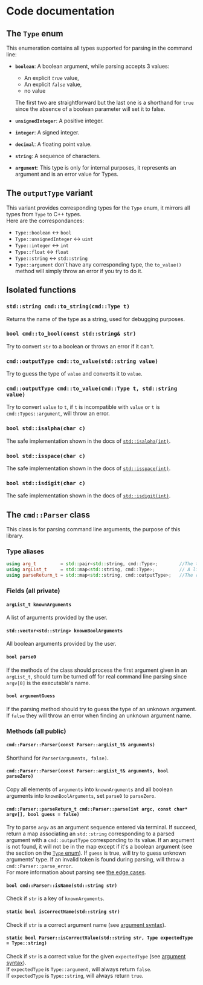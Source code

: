 # Code documentation

## The `Type` enum
This enumeration contains all types supported for parsing in the command line:
+ **`boolean`**: A boolean argument, while parsing accepts 3 values:
	- An explicit _`true`_ value,
	- An explicit _`false`_ value,
	- no value
  
	The first two are straightforward but the last one is a shorthand for `true` since the absence of a boolean parameter will set it to false.

+ **`unsignedInteger`**: A positive integer.
+ **`integer`**: A signed integer.
+ **`decimal`**: A floating point value.
+ **`string`**: A sequence of characters.

+ **`argument`**: This type is only for internal purposes, it represents an argument and is an error value for Types.

## The `outputType` variant
This variant provides corresponding types for the `Type` enum, it mirrors all types from `Type` to C++ types.  
Here are the correspondances:
+ `Type::boolean`		$\longleftrightarrow$	`bool`
+ `Type::unsignedInteger`	$\longleftrightarrow$	`uint`
+ `Type::integer`		$\longleftrightarrow$	`int`
+ `Type::float`			$\longleftrightarrow$	`float`
+ `Type::string`		$\longleftrightarrow$	`std::string`
+ `Type::argument` don't have any corresponding type, the `to_value()` method will simply throw an error if you try to do it.

## Isolated functions
### `std::string cmd::to_string(cmd::Type t)`
Returns the name of the type as a string, used for debugging purposes.

### `bool cmd::to_bool(const std::string& str)`
Try to convert `str` to a boolean or throws an error if it can't.

### `cmd::outputType cmd::to_value(std::string value)`
Try to guess the type of `value` and converts it to `value`.

### `cmd::outputType cmd::to_value(cmd::Type t, std::string value)`
Try to convert `value` to `t`, if `t` is incompatible with `value` or `t` is `cmd::Types::argument`, will throw an error.

### `bool std::isalpha(char c)`
The safe implementation shown in the docs of [`std::isalpha(int)`](https://en.cppreference.com/w/cpp/string/byte/isalpha).

### `bool std::isspace(char c)`
The safe implementation shown in the docs of [`std::isspace(int)`](https://en.cppreference.com/w/cpp/string/byte/isspace).

### `bool std::isdigit(char c)`
The safe implementation shown in the docs of [`std::isdigit(int)`](https://en.cppreference.com/w/cpp/string/byte/isdigit).


## The `cmd::Parser` class
This class is for parsing command line arguments, the purpose of this library.

### Type aliases
```C++
using arg_t			= std::pair<std::string, cmd::Type>;		//The type of an argument
using argList_t		= std::map<std::string, cmd::Type>;			// A list contaning multiple arguments
using parseReturn_t = std::map<std::string, cmd::outputType>;	//The return type of `parse()`
```


### Fields (all private)
#### `argList_t knownArguments`
A list of arguments provided by the user.

#### `std::vector<std::string> knownBoolArguments`
All boolean arguments provided by the user.

#### `bool parse0`
If the methods of the class should process the first argument given in an `argList_t`, should turn be turned off for real command line parsing since `argv[0]` is the executable's name.

#### `bool argumentGuess`
If the parsing method should try to guess the type of an unknown argument. If `false` they will throw an error when finding an unknown argument name.

### Methods (all public)
#### `cmd::Parser::Parser(const Parser::argList_t& arguments)`
Shorthand for `Parser(arguments, false)`.

#### `cmd::Parser::Parser(const Parser::argList_t& arguments, bool parseZero)`
Copy all elements of `arguments` into `knownArguments` and all boolean arguments into `knownBoolArguments`, set `parse0` to `parseZero`.

#### `cmd::Parser::parseReturn_t cmd::Parser::parse(int argc, const char* argv[], bool guess = false)`
Try to parse `argv` as an argument sequence entered via terminal. If succeed, return a map associating an `std::string` corresponding to a parsed argument with a `cmd::outputType` corresponding to its value. If an argument is not found, it will not be in the map except if it's a boolean argument (see the section on the [`Type` enum](#the-type-enum)). If `guess` is true, will try to guess unknown arguments' type.
If an invalid token is found during parsing, will throw a `cmd::Parser::parse_error`.  
For more information about parsing see [the edge cases](#edge-cases).

#### `bool cmd::Parser::isName(std::string str)`
Check if `str` is a key of `knownArguments`.

#### `static bool isCorrectName(std::string str)`
Check if `str` is a correct argument name (see [argument syntax](#argument-syntax)).

#### `static bool Parser::isCorrectValue(std::string str, Type expectedType = Type::string)`
Check if `str` is a correct value for the given `expectedType` (see [argument syntax](#argument-syntax)).  
If `expectedType` is `Type::argument`, will always return `false`.  
If `expectedType` is `Type::string`, will always return `true`.  
